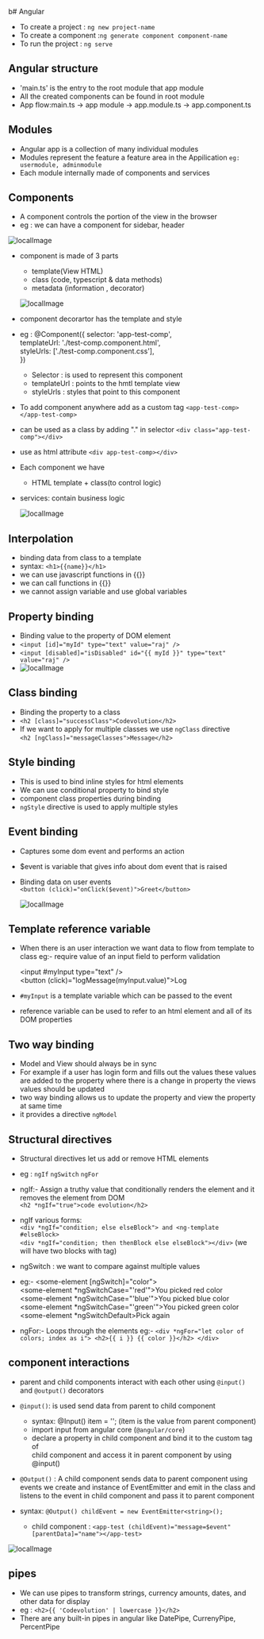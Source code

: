 b# Angular
- To create a project : `ng new project-name`
- To create a component :`ng generate component component-name`
- To run the project : `ng serve`
  
## Angular structure
- 'main.ts' is the entry to the root module that app module
- All the created components can be found in root module
- App flow:main.ts -> app module -> app.module.ts -> app.component.ts
  
## Modules
- Angular app is a collection of many individual modules
- Modules represent the feature a feature area in the Appilication
  `eg: usermodule, adminmodule`
- Each module internally made of components and services
  
## Components 
- A component controls the portion of the view in the browser
- eg : we can have a component for sidebar, header
  
![localImage](./Images/component.png)

- component is made of 3 parts
    - template(View HTML)
    - class (code, typescript & data methods)
    - metadata (information , decorator)
  
    ![localImage](./Images/comp-consist.png)

- component decorartor has the template and style 
- eg : @Component({
    selector: 'app-test-comp',<br/>
    templateUrl: './test-comp.component.html',<br/>
    styleUrls: ['./test-comp.component.css'],<br/>
     })
     - Selector : is used to represent this component
     - templateUrl : points to the hmtl template view
     - styleUrls : styles that point to this component
- To add component anywhere add as a custom tag `<app-test-comp></app-test-comp>`
- can be used as a class by adding "." in selector `<div class="app-test-comp"></div>`
- use as html attribute `<div app-test-comp></div>`
- Each component we have
  - HTML template + class(to control logic)
- services: contain business logic 
  
    ![localImage](./Images/service.png)

## Interpolation
- binding data from class to a template
- syntax: `<h1>{{name}}</h1>`
- we can use javascript functions in {{}}
- we can call functions in {{}}
- we cannot assign variable and use global variables

## Property binding
- Binding value to the property of DOM element
- `<input [id]="myId" type="text" value="raj" />`
- `<input [disabled]="isDisabled" id="{{ myId }}" type="text" value="raj" />`
- 
  ![localImage](./Images/attribute.png)

## Class binding
- Binding the property to a class
- `<h2 [class]="successClass">Codevolution</h2>`
- If we want to apply for multiple classes we use `ngClass` directive</br>
  `<h2 [ngClass]="messageClasses">Message</h2>`

## Style binding
- This is used to bind inline styles for html elements
- We can use conditional property to bind style
- component class properties during binding
- `ngStyle` directive is used to apply multiple styles
  
## Event binding
- Captures some dom event and performs an action
- $event is variable that gives info about dom event that is raised
- Binding data on user events</br>
  `<button (click)="onClick($event)">Greet</button>`

  ![localImage](./Images/binding.png)

## Template reference variable
- When there is an user interaction we want data to flow from template to class eg:- require value of an input field to perform validation</br>
  
    <input #myInput type="text" /></br>
    <button (click)="logMessage(myInput.value)">Log</button></br>

- `#myInput` is a template variable which can be passed to the event
-  reference variable can be used to refer to an html element and all of its DOM properties

## Two way binding
- Model and View should always be in sync 
- For example if a user has login form and fills out the values these values are added to the property where there is a change in property the views values should be updated
- two way binding allows us to update the property and view the property at same time
- it provides a directive `ngModel`

## Structural directives
- Structural directives let us add or remove HTML elements
- eg : `ngIf`  `ngSwitch`  `ngFor`
  
- ngIf:- Assign a truthy value that conditionally renders the element and it    removes the element from DOM </br>
    `<h2 *ngIf="true">code evolution</h2>`
- ngIf various forms: <br/>
  ```<div *ngIf="condition; else elseBlock"> and <ng-template #elseBlock>```<br/>
  ```<div *ngIf="condition; then thenBlock else elseBlock"></div>``` (we will have two blocks with <ng-template> tag)   
  
- ngSwitch : we want to compare against multiple values
- eg:- <some-element [ngSwitch]="color"></br>
        <some-element *ngSwitchCase="'red'">You picked red color</some-element><br/>
        <some-element *ngSwitchCase="'blue'">You picked blue color</some-element><br/>
        <some-element *ngSwitchCase="'green'">You picked green color</some-element><br/>
        <some-element *ngSwitchDefault>Pick again</some-element>
      </some-element><br/>
- ngFor:- Loops through the elements 
   eg:- `<div *ngFor="let color of colors; index as i">
          <h2>{{ i }} {{ color }}</h2>
        </div>`

## component interactions
- parent and child components interact with each other using `@input()` and `@output()` decorators
- `@input()`: is used send data from parent to child component<br/>
   - syntax: @Input() item = ''; (item is the value from parent component)<br/>
   - import input from angular core (`@angular/core`)
   - declare a property in child component and bind it to the custom tag of <br/>child component and access it in parent component by using @input()
  
- `@Output()` : A child component sends data to parent component using events we create and instance of EventEmitter and emit in the class and listens to the event in child component and pass it to parent component
- syntax: `@Output() childEvent = new EventEmitter<string>();`<br/>
   - child component : `<app-test (childEvent)="message=$event" [parentData]="name"></app-test>`
  
![localImage](./Images/components-interaction.png)

## pipes
- We can use pipes to transform strings, currency amounts, dates, and other data for display
- eg : ```<h2>{{ 'Codevolution' | lowercase }}</h2>```
- There are any built-in pipes in angular like DatePipe, CurrenyPipe, PercentPipe


  


  


  
 